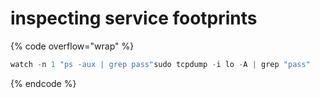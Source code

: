 # inspecting service footprints

{% code overflow="wrap" %}
```powershell
watch -n 1 "ps -aux | grep pass"sudo tcpdump -i lo -A | grep "pass"
```
{% endcode %}
